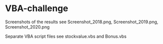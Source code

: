 # VBA-challenge
Screenshots of the results
see Screenshot_2018.png, Screenshot_2019.png, Screenshot_2020.png

Separate VBA script files
see stockvalue.vbs and Bonus.vbs

